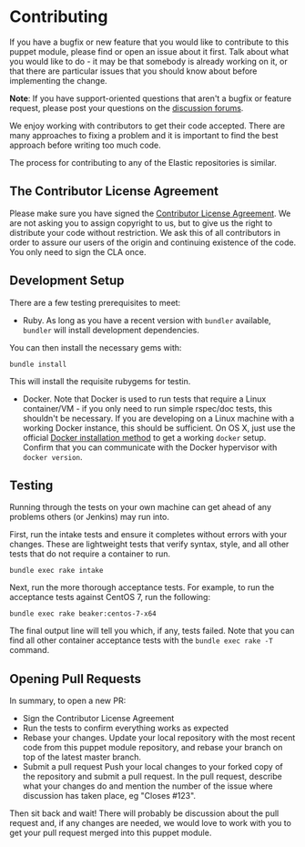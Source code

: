 # Contributing

If you have a bugfix or new feature that you would like to contribute to this puppet module, please find or open an issue about it first.
Talk about what you would like to do - it may be that somebody is already working on it, or that there are particular issues that you should know about before implementing the change.

**Note**: If you have support-oriented questions that aren't a bugfix or feature request, please post your questions on the [discussion forums](https://discuss.elastic.co/c/elasticsearch).

We enjoy working with contributors to get their code accepted.
There are many approaches to fixing a problem and it is important to find the best approach before writing too much code.

The process for contributing to any of the Elastic repositories is similar.

## The Contributor License Agreement

Please make sure you have signed the [Contributor License Agreement](http://www.elastic.co/contributor-agreement/).
We are not asking you to assign copyright to us, but to give us the right to distribute your code without restriction.
We ask this of all contributors in order to assure our users of the origin and continuing existence of the code.
You only need to sign the CLA once.

## Development Setup

There are a few testing prerequisites to meet:

* Ruby.
  As long as you have a recent version with `bundler` available, `bundler` will install development dependencies.

You can then install the necessary gems with:

    bundle install

This will install the requisite rubygems for testin.

* Docker.
  Note that Docker is used to run tests that require a Linux container/VM - if you only need to run simple rspec/doc tests, this shouldn't be necessary.
  If you are developing on a Linux machine with a working Docker instance, this should be sufficient.
  On OS X, just use the official [Docker installation method](https://docs.docker.com/engine/installation/mac/) to get a working `docker` setup.
  Confirm that you can communicate with the Docker hypervisor with `docker version`.

## Testing

Running through the tests on your own machine can get ahead of any problems others (or Jenkins) may run into.

First, run the intake tests and ensure it completes without errors with your changes.
These are lightweight tests that verify syntax, style, and all other tests that do not require a container to run.

    bundle exec rake intake

Next, run the more thorough acceptance tests.
For example, to run the acceptance tests against CentOS 7, run the following:

    bundle exec rake beaker:centos-7-x64

The final output line will tell you which, if any, tests failed.
Note that you can find all other container acceptance tests with the `bundle exec rake -T` command.

## Opening Pull Requests

In summary, to open a new PR:

* Sign the Contributor License Agreement
* Run the tests to confirm everything works as expected
* Rebase your changes.
  Update your local repository with the most recent code from this puppet module repository, and rebase your branch on top of the latest master branch.
* Submit a pull request
  Push your local changes to your forked copy of the repository and submit a pull request.
  In the pull request, describe what your changes do and mention the number of the issue where discussion has taken place, eg "Closes #123".

Then sit back and wait!
There will probably be discussion about the pull request and, if any changes are needed, we would love to work with you to get your pull request merged into this puppet module.
